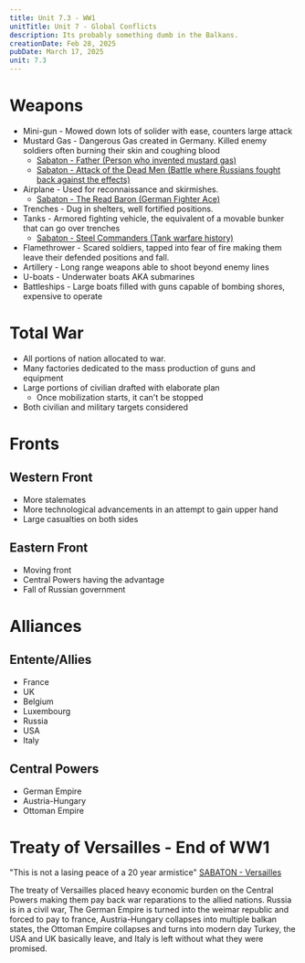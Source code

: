 ```yaml
---
title: Unit 7.3 - WW1
unitTitle: Unit 7 - Global Conflicts
description: Its probably something dumb in the Balkans.
creationDate: Feb 28, 2025
pubDate: March 17, 2025
unit: 7.3
---
```

# Weapons
- Mini-gun - Mowed down lots of solider with ease, counters large attack
- Mustard Gas - Dangerous Gas created in Germany. Killed enemy soldiers often burning their skin and coughing blood 
	- <a href="https://www.youtube.com/watch?v=DxkeOkaVRLo">Sabaton - Father (Person who invented mustard gas)</a>
	- <a href="https://www.youtube.com/watch?v=-AFdwoyNT24">Sabaton - Attack of the Dead Men (Battle where Russians fought back against the effects) </a>
- Airplane - Used for reconnaissance and skirmishes.
	- <a href="https://www.youtube.com/watch?v=1snEYPg8TXs">Sabaton - The Read Baron (German Fighter Ace)</a>
- Trenches - Dug in shelters, well fortified positions.
- Tanks - Armored fighting vehicle, the equivalent of a movable bunker that can go over trenches
	- <a href="https://www.youtube.com/watch?v=peTCePu1jMs"> Sabaton - Steel Commanders (Tank warfare history)</a>
- Flamethrower - Scared soldiers, tapped into fear of fire making them leave their defended positions and fall.
- Artillery - Long range weapons able to shoot beyond enemy lines
- U-boats - Underwater boats AKA submarines
- Battleships - Large boats filled with guns capable of bombing shores, expensive to operate

# Total War
- All portions of nation allocated to war.
- Many factories dedicated to the mass production of guns and equipment
- Large portions of civilian drafted with elaborate plan
	- Once mobilization starts, it can't be stopped
- Both civilian and military targets considered
# Fronts

## Western Front
- More stalemates
- More technological advancements in an attempt to gain upper hand
- Large casualties on both sides

## Eastern Front
- Moving front
- Central Powers having the advantage
- Fall of Russian government

# Alliances

## Entente/Allies
- France
- UK
- Belgium
- Luxembourg
- Russia
- USA
- Italy
## Central Powers
- German Empire
- Austria-Hungary
- Ottoman Empire

# Treaty of Versailles - End of WW1
"This is not a lasing peace of a 20 year armistice"
<a href="https://www.youtube.com/watch?v=JzuLHyY4Ir8">SABATON - Versailles</a>

The treaty of Versailles placed heavy economic burden on the Central Powers making them pay back war reparations to the allied nations. Russia is in a civil war, The German Empire is turned into the weimar republic and forced to pay to france, Austria-Hungary collapses into multiple balkan states, the Ottoman Empire collapses and turns into modern day Turkey, the USA and UK basically leave, and Italy is left without what they were promised.
